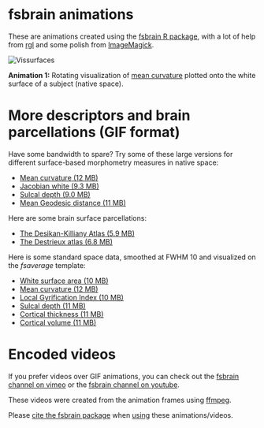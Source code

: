 # fsbrain animations

These are animations created using the [fsbrain R package](https://github.com/dfsp-spirit/fsbrain/), with a lot of help from [rgl](https://CRAN.R-project.org/package=rgl) and some polish from [ImageMagick](https://imagemagick.org).

![Vissurfaces](https://github.com/dfsp-spirit/fsbrain_gallery/raw/master/animations/fsbrain_morphnat_curv_web.gif?raw=true "Rotating brain mesh with mean curvature plotted onto it, rendered with fsbrain")

**Animation 1:** Rotating visualization of [mean curvature](https://en.wikipedia.org/wiki/Mean_curvature) plotted onto the white surface of a subject (native space).


# More descriptors and brain parcellations (GIF format)

Have some bandwidth to spare? Try some of these large versions for different surface-based morphometry measures in native space:


* [Mean curvature (12 MB)](https://github.com/dfsp-spirit/fsbrain_gallery/blob/master/animations/fsbrain_morphnat_curv.gif)
* [Jacobian white (9.3 MB)](https://github.com/dfsp-spirit/fsbrain_gallery/blob/master/animations/fsbrain_morphnat_jacobian_white.gif)
* [Sulcal depth (9.0 MB)](https://github.com/dfsp-spirit/fsbrain_gallery/blob/master/animations/fsbrain_morphnat_sulc.gif)
* [Mean Geodesic distance (11 MB)](https://github.com/dfsp-spirit/fsbrain_gallery/blob/master/animations/fsbrain_morphnat_geodesic_white.gif)


Here are some brain surface parcellations:

* [The Desikan-Killiany Atlas (5.9 MB)](https://github.com/dfsp-spirit/fsbrain_gallery/blob/master/animations/fsbrain_atlas_aparc.gif)
* [The Destrieux atlas (6.8 MB)](https://github.com/dfsp-spirit/fsbrain_gallery/blob/master/animations/fsbrain_atlas_a2009s.gif)


Here is some standard space data, smoothed at FWHM 10 and visualized on the *fsaverage* template:

* [White surface area (10 MB)](https://github.com/dfsp-spirit/fsbrain_gallery/blob/master/animations/fsbrain_morphstd_area_fwhm10.gif)
* [Mean curvature (12 MB)](https://github.com/dfsp-spirit/fsbrain_gallery/blob/master/animations/fsbrain_morphstd_curv_fwhm10.gif)
* [Local Gyrification Index (10 MB)](https://github.com/dfsp-spirit/fsbrain_gallery/blob/master/animations/fsbrain_morphstd_pial_lgi_fwhm10.gif)
* [Sulcal depth (11 MB)](https://github.com/dfsp-spirit/fsbrain_gallery/blob/master/animations/fsbrain_morphstd_sulc_fwhm10.gif)
* [Cortical thickness (11 MB)](https://github.com/dfsp-spirit/fsbrain_gallery/blob/master/animations/fsbrain_morphstd_thickness_fwhm10.gif)
* [Cortical volume (11 MB)](https://github.com/dfsp-spirit/fsbrain_gallery/blob/master/animations/fsbrain_morphstd_volume_fwhm10.gif)


# Encoded videos

If you prefer videos over GIF animations, you can check out the [fsbrain channel on vimeo](https://vimeo.com/channels/fsbrain) or the [fsbrain channel on youtube](https://www.youtube.com/channel/UCJAJZDnPS9Xtng-TTbIn2Dg).

These videos were created from the animation frames using [ffmpeg](https://www.ffmpeg.org/).

Please [cite the fsbrain package](https://github.com/dfsp-spirit/fsbrain#citation) when [using](https://github.com/dfsp-spirit/fsbrain#license) these animations/videos.
